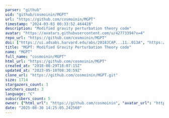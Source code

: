 ```yaml
---
parser: "github"
uid: "github/cosmoinin/MGPT"
url: "https://github.com/cosmoinin/MGPT"
timestamp: "2024-03-03 00:33:52.464428"
description: "Modified gravity perturbation theory code"
avatar: "https://avatars.githubusercontent.com/u/42773394?v=4"
repo_url: "https://github.com/cosmoinin/MGPT"
doi: ["https://ui.adsabs.harvard.edu/abs/2018JCAP...11..013A", "https://ui.adsabs.harvard.edu/abs/2024ascl.soft02005R/abstract"]
title: "MGPT: Modified Gravity Perturbation Theory code"
name: "MGPT"
full_name: "cosmoinin/MGPT"
html_url: "https://github.com/cosmoinin/MGPT"
created_at: "2018-08-29T18:07:15Z"
updated_at: "2023-05-10T08:30:59Z"
clone_url: "https://github.com/cosmoinin/MGPT.git"
size: 1714
stargazers_count: 3
watchers_count: 3
language: "C"
subscribers_count: 5
owner: {"html_url": "https://github.com/cosmoinin", "avatar_url": "https://avatars.githubusercontent.com/u/42773394?v=4", "login": "cosmoinin", "type": "User"}
date: "2025-08-30 14:25:05.242568"
---
```

